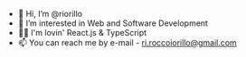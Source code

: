- 👋 Hi, I’m @riorillo
- 👀 I’m interested in Web and Software Development
- 👨‍💻 I'm lovin' React.js & TypeScript
- 📫 You can reach me by e-mail - ri.roccoiorillo@gmail.com

<!---
riorillo/riorillo is a ✨ special ✨ repository because its `README.md` (this file) appears on your GitHub profile.
You can click the Preview link to take a look at your changes.
--->
